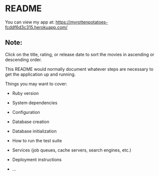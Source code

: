 # README

You can view my app at: https://myrottenpotatoes-fcddf6d3c315.herokuapp.com/

## Note:
Click on the title, rating, or release date to sort the movies in ascending or descending order.


This README would normally document whatever steps are necessary to get the
application up and running.

Things you may want to cover:

* Ruby version

* System dependencies

* Configuration

* Database creation

* Database initialization

* How to run the test suite

* Services (job queues, cache servers, search engines, etc.)

* Deployment instructions

* ...
